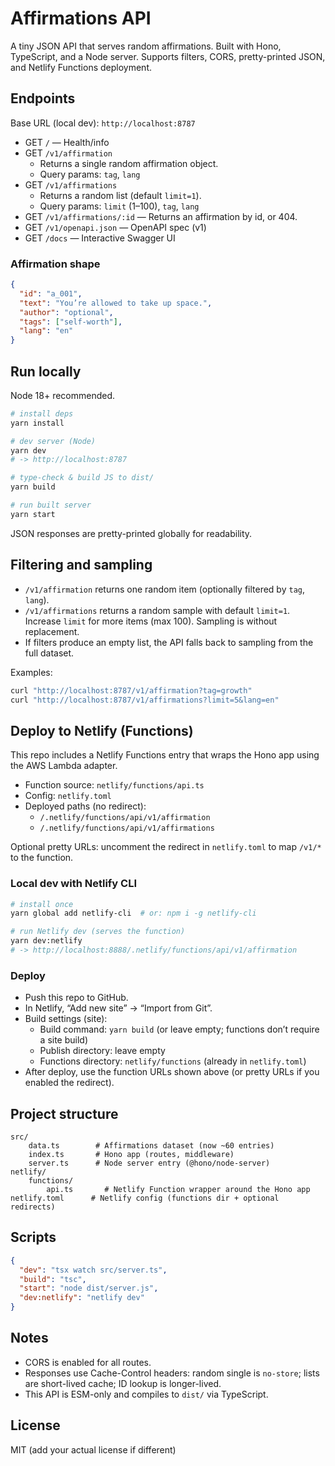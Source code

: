 # Affirmations API

A tiny JSON API that serves random affirmations. Built with Hono, TypeScript, and a Node server. Supports filters, CORS, pretty-printed JSON, and Netlify Functions deployment.

## Endpoints

Base URL (local dev): `http://localhost:8787`

- GET `/` — Health/info
- GET `/v1/affirmation`
  - Returns a single random affirmation object.
  - Query params: `tag`, `lang`
- GET `/v1/affirmations`
  - Returns a random list (default `limit=1`).
  - Query params: `limit` (1–100), `tag`, `lang`
- GET `/v1/affirmations/:id` — Returns an affirmation by id, or 404.
- GET `/v1/openapi.json` — OpenAPI spec (v1)
- GET `/docs` — Interactive Swagger UI

### Affirmation shape

```json
{
  "id": "a_001",
  "text": "You’re allowed to take up space.",
  "author": "optional",
  "tags": ["self-worth"],
  "lang": "en"
}
```

## Run locally

Node 18+ recommended.

```bash
# install deps
yarn install

# dev server (Node)
yarn dev
# -> http://localhost:8787

# type-check & build JS to dist/
yarn build

# run built server
yarn start
```

JSON responses are pretty-printed globally for readability.

## Filtering and sampling

- `/v1/affirmation` returns one random item (optionally filtered by `tag`, `lang`).
- `/v1/affirmations` returns a random sample with default `limit=1`. Increase `limit` for more items (max 100). Sampling is without replacement.
- If filters produce an empty list, the API falls back to sampling from the full dataset.

Examples:

```bash
curl "http://localhost:8787/v1/affirmation?tag=growth"
curl "http://localhost:8787/v1/affirmations?limit=5&lang=en"
```

## Deploy to Netlify (Functions)

This repo includes a Netlify Functions entry that wraps the Hono app using the AWS Lambda adapter.

- Function source: `netlify/functions/api.ts`
- Config: `netlify.toml`
- Deployed paths (no redirect):
  - `/.netlify/functions/api/v1/affirmation`
  - `/.netlify/functions/api/v1/affirmations`

Optional pretty URLs: uncomment the redirect in `netlify.toml` to map `/v1/*` to the function.

### Local dev with Netlify CLI

```bash
# install once
yarn global add netlify-cli  # or: npm i -g netlify-cli

# run Netlify dev (serves the function)
yarn dev:netlify
# -> http://localhost:8888/.netlify/functions/api/v1/affirmation
```

### Deploy

- Push this repo to GitHub.
- In Netlify, “Add new site” → “Import from Git”.
- Build settings (site):
  - Build command: `yarn build` (or leave empty; functions don’t require a site build)
  - Publish directory: leave empty
  - Functions directory: `netlify/functions` (already in `netlify.toml`)
- After deploy, use the function URLs shown above (or pretty URLs if you enabled the redirect).

## Project structure

```
src/
	data.ts        # Affirmations dataset (now ~60 entries)
	index.ts       # Hono app (routes, middleware)
	server.ts      # Node server entry (@hono/node-server)
netlify/
	functions/
		api.ts       # Netlify Function wrapper around the Hono app
netlify.toml      # Netlify config (functions dir + optional redirects)
```

## Scripts

```json
{
  "dev": "tsx watch src/server.ts",
  "build": "tsc",
  "start": "node dist/server.js",
  "dev:netlify": "netlify dev"
}
```

## Notes

- CORS is enabled for all routes.
- Responses use Cache-Control headers: random single is `no-store`; lists are short-lived cache; ID lookup is longer-lived.
- This API is ESM-only and compiles to `dist/` via TypeScript.

## License

MIT (add your actual license if different)
